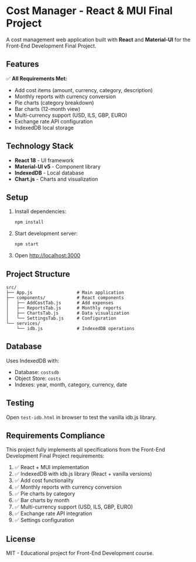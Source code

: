 # Cost Manager - React & MUI Final Project

A cost management web application built with **React** and **Material-UI** for the Front-End Development Final Project.

## Features

✅ **All Requirements Met:**
- Add cost items (amount, currency, category, description)
- Monthly reports with currency conversion
- Pie charts (category breakdown)
- Bar charts (12-month view)
- Multi-currency support (USD, ILS, GBP, EURO)
- Exchange rate API configuration
- IndexedDB local storage

## Technology Stack

- **React 18** - UI framework
- **Material-UI v5** - Component library
- **IndexedDB** - Local database
- **Chart.js** - Charts and visualization

## Setup

1. Install dependencies:
   ```bash
   npm install
   ```

2. Start development server:
   ```bash
   npm start
   ```

3. Open [http://localhost:3000](http://localhost:3000)

## Project Structure

```
src/
├── App.js                 # Main application
├── components/            # React components
│   ├── AddCostTab.js      # Add expenses
│   ├── ReportsTab.js      # Monthly reports
│   ├── ChartsTab.js       # Data visualization
│   └── SettingsTab.js     # Configuration
└── services/
    └── idb.js             # IndexedDB operations
```

## Database

Uses IndexedDB with:
- Database: `costsdb`
- Object Store: `costs`
- Indexes: year, month, category, currency, date

## Testing

Open `test-idb.html` in browser to test the vanilla idb.js library.

## Requirements Compliance

This project fully implements all specifications from the Front-End Development Final Project requirements:

1. ✅ React + MUI implementation
2. ✅ IndexedDB with idb.js library (React + vanilla versions)
3. ✅ Add cost functionality
4. ✅ Monthly reports with currency conversion
5. ✅ Pie charts by category
6. ✅ Bar charts by month
7. ✅ Multi-currency support (USD, ILS, GBP, EURO)
8. ✅ Exchange rate API integration
9. ✅ Settings configuration

## License

MIT - Educational project for Front-End Development course.